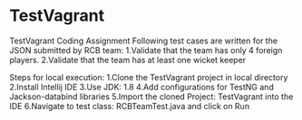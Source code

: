 # TestVagrant
TestVagrant Coding Assignment
Following test cases are written for the JSON submitted by RCB team:
 1.Validate that the team has only 4 foreign players.
 2.Validate that the team has at least one wicket keeper
 
 Steps for local execution:
 1.Clone the TestVagrant project in local directory
 2.Install Intellij IDE
 3.Use JDK: 1.8
 4.Add configurations for TestNG and Jackson-databind libraries
 5.Import the cloned Project: TestVagrant into the IDE
 6.Navigate to test class: RCBTeamTest.java and click on Run 
